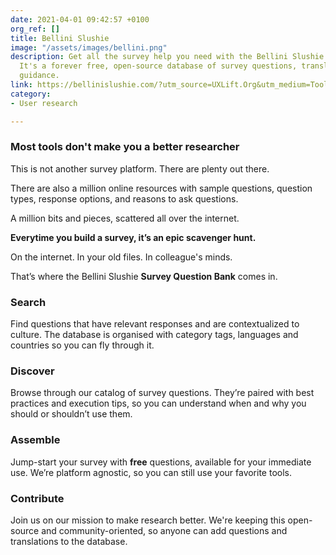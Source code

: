 ```yaml
---
date: 2021-04-01 09:42:57 +0100
org_ref: []
title: Bellini Slushie
image: "/assets/images/bellini.png"
description: Get all the survey help you need with the Bellini Slushie Question Bank.
  It's a forever free, open-source database of survey questions, translations, and
  guidance.
link: https://bellinislushie.com/?utm_source=UXLift.Org&utm_medium=Tools&utm_campaign=homepage
category:
- User research

---
```

### Most tools don't make you a better researcher

This is not another survey platform. There are plenty out there.

There are also a million online resources with sample questions, question types, response options, and reasons to ask questions.

A million bits and pieces, scattered all over the internet.

**Everytime you build a survey, it’s an epic scavenger hunt.**

On the internet. In your old files. In colleague's minds.

That’s where the Bellini Slushie **Survey Question Bank** comes in.

### Search

Find questions that have relevant responses and are contextualized to culture. The database is organised with category tags, languages and countries so you can fly through it.

### Discover

Browse through our catalog of survey questions. They’re paired with best practices and execution tips, so you can understand when and why you should or shouldn’t use them.

### Assemble

Jump-start your survey with **free** questions, available for your immediate use. We’re platform agnostic, so you can still use your favorite tools.

### Contribute

Join us on our mission to make research better. We're keeping this open-source and community-oriented, so anyone can add questions and translations to the database.